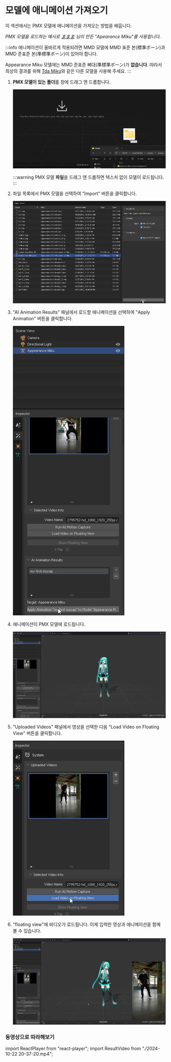 # 모델에 애니메이션 가져오기

이 섹션에서는 PMX 모델에 애니메이션을 가져오는 방법을 배웁니다.

*PMX 모델을 로드하는 예시로 [ままま](https://seiga.nicovideo.jp/seiga/im2703273) 님이 만든 "Apearance Miku"를 사용합니다.*

:::info
애니메이션이 올바르게 적용되려면 MMD 모델에 MMD 표준 본(標準ボーン)과 MMD 준표준 본(準標準ボーン)이 있어야 합니다.

Appearance Miku 모델에는 MMD 준표준 뼈대(準標準ボーン)가 **없습니다**. 따라서 최상의 결과를 위해 [Tda Miku](https://www.deviantart.com/mmd91/art/TDA-Hatsune-Miku-V4X-Style-Model-DL-Download-MMD-788834848)와 같은 다른 모델을 사용해 주세요.
:::

1. **PMX 모델이 있는 폴더**를 창에 드래그 앤 드롭합니다.

    ![drag and drop](image.png)

    :::warning
    PMX 모델 **파일**을 드래그 앤 드롭하면 텍스처 없이 모델이 로드됩니다.
    :::

2. 파일 목록에서 PMX 모델을 선택하여 "Import" 버튼을 클릭합니다.
   
    ![import dialog](image-1.png)

3. "AI Animation Results" 패널에서 로드할 애니메이션을 선택하여 "Apply Animation" 버튼을 클릭합니다.
    
    ![apply animation](image-2.png)

4. 애니메이션이 PMX 모델에 로드됩니다.

    ![animation loaded](image-3.png)

5. "Uploaded Videos" 패널에서 영상을 선택한 다음 "Load Video on Floating View" 버튼을 클릭합니다.

    ![load on floating view](image-4.png)

6. "floating view"에 비디오가 로드됩니다. 이제 입력한 영상과 애니메이션을 함께 볼 수 있습니다.

    ![floating view loaded](image-5.png)

### 동영상으로 따라해보기

import ReactPlayer from "react-player";
import ResultVideo from "./2024-10-22 20-37-20.mp4";

<ReactPlayer
    url={ResultVideo}
    controls={true}
    width="100%"
    height="100%"/>
